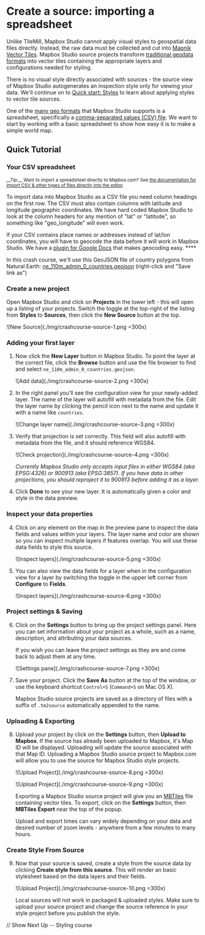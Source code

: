 Create a source: importing a spreadsheet
=======================

Unlike TileMill, Mapbox Studio cannot apply visual styles to geospatial data files directly. Instead, the raw data must be collected and cut into [Mapnik Vector Tiles](./HOWTO-introduction.md#what-are-vector-tiles). Mapbox Studio source projects transform [traditional geodata formats](./HOWTO-sources.md#supported-formats) into vector tiles containing the appropriate layers and configurations needed for styling.

There is no visual style directly associated with sources - the source view of Mapbox Studio autogenerates an inspection style only for viewing your data. We'll continue on to [Quick start: Styles](./HOWTO-quickstyles.md) to learn about applying styles to vector tile sources.

One of the [many geo formats](/tilemill/docs/manual/adding-layers/) that Mapbox Studio supports is a spreadsheet, specifically a [comma-separated values (CSV) file](http://en.wikipedia.org/wiki/Comma-separated_values). We want to start by working with a basic spreadsheet to show how easy it is to make a simple world map.

Quick Tutorial
--------------

### Your CSV spreadsheet
<small class='note' markdown='1'>
__Tip:__ Want to import a spreadsheet directly to Mapbox.com? See <a href='https://www.mapbox.com/help/import-features/'>the documentation for import CSV &amp; other types of files directly into the editor</a>.
</small>

To import data into Mapbox Studio as a CSV file you need column headings on the first row. The CSV must also contain columns with latitude and longitude geographic coordinates. We have hard coded Mapbox Studio to look at the column headers for any mention of "lat" or "latitude", so something like "geo_longitude" will even work. 

If your CSV contains place names or addresses instead of lat/lon coordinates, you will have to geocode the data before it will work in Mapbox Studio. We have a [plugin for Google Docs](http://developmentseed.org/blog/2011/10/12/mapping-google-doc-spreadsheet/) that makes geocoding easy. ****

In this crash course, we'll use this GeoJSON file of country polygons from Natural Earth: [ne_110m_admin_0_countries.geojson](https://raw.githubusercontent.com/nvkelso/natural-earth-vector/master/geojson/ne_110m_admin_0_countries.geojson) (right-click and "Save link as")

### Create a new project

Open Mapbox Studio and click on __Projects__ in the lower left - this will open up a listing of your projects. Switch the toggle at the top-right of the listing from __Styles__ to __Sources__, then click the __New Source__ button at the top.

![New Source](./img/crashcourse-source-1.png =300x)


### Adding your first layer

1. Now click the __New Layer__ button in Mapbox Studio. To point the layer at the correct file, click the __Browse__ button and use the file browser to find and select `ne_110m_admin_0_countries.geojson`.

	![Add data](./img/crashcourse-source-2.png =300x)

2. In the right panel you'll see the configuration view for your newly-added layer. The name of the layer will autofill with metadata from the file. Edit the layer name by clicking the pencil icon next to the name and update it with a name like `countries`.

	![Change layer name](./img/crashcourse-source-3.png =300x)

3. Verify that projection is set correctly. This field will also autofill with metadata from the file, and it should reference WGS84.

	![Check projection](./img/crashcourse-source-4.png =300x)

	_Currently Mapbox Studio only accepts input files in either WGS84 (aka EPSG:4326) or 900913 (aka EPSG:3857). If you have data in other projections, you should reproject it to 900913 before adding it as a layer._

3. Click __Done__ to see your new layer. It is automatically given a color and style in the data preview.

### Inspect your data properties

4. Click on any element on the map in the preview pane to inspect the data fields and values within your layers. The layer name and color are shown so you can inspect multiple layers if features overlap. You will use these data fields to style this source.

	![Inspect layers](./img/crashcourse-source-5.png =300x)

5. You can also view the data fields for a layer when in the configuration view for a layer by switching the toggle in the upper left corner from __Configure__ to __Fields__.

	![Inspect layers](./img/crashcourse-source-6.png =300x)

### Project settings & Saving

6. Click on the __Settings__ button to bring up the project settings panel. Here you can set information about your project as a whole, such as a name, description, and attributing your data sources.

	If you wish you can leave the project settings as they are and come back to adjust them at any time.

	![Settings pane](./img/crashcourse-source-7.png =300x)

7. Save your project. Click the __Save As__ button at the top of the window, or use the keyboard shortcut `Control+S` (`Command+S` on Mac OS X).

	Mapbox Studio source projects are saved as a directory of files with a suffix of `.tm2source` automatically appended to the name.

### Uploading & Exporting

8. Upload your project by click on the __Settings__ button, then __Upload to Mapbox__. If the source has already been uploaded to Mapbox, it's Map ID will be displayed. Uploading will update the source associated with that Map ID. Uploading a Mapbox Studio source project to Mapbox.com will allow you to use the source for Mapbox Studio style projects. 

	![Upload Project](./img/crashcourse-source-8.png =300x)
	
	![Upload Project](./img/crashcourse-source-9.png =300x)

	Exporting a Mapbox Studio source project will give you an [MBTiles]() file containing vector tiles. To export, click on the __Settings__ button, then __MBTiles Export__ near the top of the popup.

	Upload and export times can vary widely depending on your data and desired number of zoom levels - anywhere from a few minutes to many hours.

### Create Style From Source
9. Now that your source is saved, create a style from the source data by clicking __Create style from this source__. This will render an basic stylesheet based on the data layers and their fields.

	![Upload Project](./img/crashcourse-source-10.png =300x)

	Local sources will not work in packaged & uploaded styles. Make sure to upload your source project and change the source reference in your style project before you publish the style.
	
// Show Next Up -- Styling course
